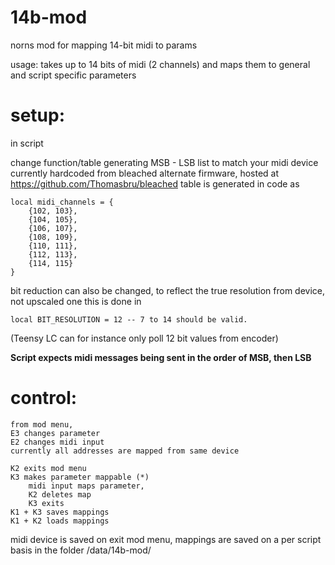 # 14b-mod
norns mod for mapping 14-bit midi to params

usage: takes up to 14 bits of midi (2 channels) and maps them to general and script specific parameters

# setup:
in script

 
 change function/table generating MSB - LSB list to match your midi device
 currently hardcoded from bleached alternate firmware,
 hosted at https://github.com/Thomasbru/bleached
 table is generated in code as
 
 	local midi_channels = {
  		{102, 103},
  		{104, 105},
  		{106, 107},
  		{108, 109},
  		{110, 111},
  		{112, 113},
  		{114, 115}
	}
 
 bit reduction can also be changed, to reflect the true resolution from device, not upscaled one
 this is done in
 
 	local BIT_RESOLUTION = 12 -- 7 to 14 should be valid.
  
 (Teensy LC can for instance only poll 12 bit values from encoder)

 **Script expects midi messages being sent in the order of MSB, then LSB**

# control:
	from mod menu,
	E3 changes parameter
	E2 changes midi input
	currently all addresses are mapped from same device

	K2 exits mod menu
	K3 makes parameter mappable (*)
		midi input maps parameter,
		K2 deletes map
		K3 exits
	K1 + K3 saves mappings
	K1 + K2 loads mappings

midi device is saved on exit mod menu, mappings are saved on a per script basis in the folder /data/14b-mod/




